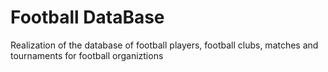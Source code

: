 # Football DataBase
Realization of the database of football players, football clubs, matches and tournaments for football organiztions
